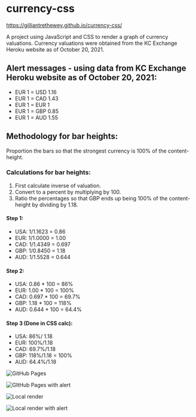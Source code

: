 # currency-css #

https://gilliantrethewey.github.io/currency-css/

A project using JavaScript and CSS to render a graph of currency valuations. Currency valuations were obtained from the KC Exchange Heroku website as of October 20, 2021. 

## Alert messages - using data from KC Exchange Heroku website as of October 20, 2021: ##
- EUR 1 = USD 1.16
- EUR 1 = CAD 1.43
- EUR 1 = EUR 1
- EUR 1 = GBP 0.85
- EUR 1 = AUD 1.55

## Methodology for bar heights: ##
Proportion the bars so that the strongest currency is 100% of the content-height.

### Calculations for bar heights: ###
1) First calculate inverse of valuation.
2) Convert to a percent by multiplying by 100.
3) Ratio the percentages so that GBP ends up being 100% of the content-height by
dividing by 1.18.

#### Step 1: ####
-  USA: 1/1.1623 = 0.86 
-  EUR: 1/1.0000 = 1.00 
-  CAD: 1/1.4349 = 0.697
-  GBP: 1/0.8450 = 1.18 
-  AUD: 1/1.5528 = 0.644

#### Step 2: ####
-  USA: 0.86 * 100  = 86%
-  EUR: 1.00 * 100  = 100%
-  CAD: 0.697 * 100 = 69.7%
-  GBP: 1.18 * 100  = 118%
-  AUD: 0.644 * 100 = 64.4%

#### Step 3 (Done in CSS calc): ####
-  USA: 86%/ 1.18 
-  EUR: 100%/1.18 
-  CAD: 69.7%/1.18
-  GBP: 118%/1.18 = 100%
-  AUD: 64.4%/1.18 

![GitHub Pages](https://user-images.githubusercontent.com/7611178/138305035-57969d09-1c95-4501-bfae-d1c8e99999b8.jpg)

![GItHub Pages with alert](https://user-images.githubusercontent.com/7611178/138305055-f439a257-f399-46d5-8915-c229c590aa98.jpg)

![Local render](https://user-images.githubusercontent.com/7611178/138305112-00da8366-f289-4d1c-9a8b-10896f8dc903.jpg)

![Local render with alert](https://user-images.githubusercontent.com/7611178/138305129-c5bc2a0d-d081-4b13-afcd-e32bc3ca9575.jpg)





